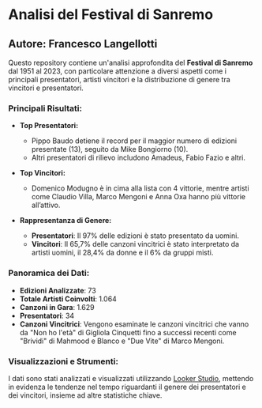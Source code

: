 # Analisi del Festival di Sanremo

## Autore: Francesco Langellotti

Questo repository contiene un'analisi approfondita del **Festival di Sanremo** dal 1951 al 2023, con particolare attenzione a diversi aspetti come i principali presentatori, artisti vincitori e la distribuzione di genere tra vincitori e presentatori.

### Principali Risultati:

- **Top Presentatori:**
  - Pippo Baudo detiene il record per il maggior numero di edizioni presentate (13), seguito da Mike Bongiorno (10).
  - Altri presentatori di rilievo includono Amadeus, Fabio Fazio e altri.

- **Top Vincitori:**
  - Domenico Modugno è in cima alla lista con 4 vittorie, mentre artisti come Claudio Villa, Marco Mengoni e Anna Oxa hanno più vittorie all’attivo.
  
- **Rappresentanza di Genere:**
  - **Presentatori**: Il 97% delle edizioni è stato presentato da uomini.
  - **Vincitori**: Il 65,7% delle canzoni vincitrici è stato interpretato da artisti uomini, il 28,4% da donne e il 6% da gruppi misti.

### Panoramica dei Dati:

- **Edizioni Analizzate**: 73
- **Totale Artisti Coinvolti**: 1.064
- **Canzoni in Gara**: 1.629
- **Presentatori**: 34
- **Canzoni Vincitrici**: Vengono esaminate le canzoni vincitrici che vanno da "Non ho l'età" di Gigliola Cinquetti fino a successi recenti come "Brividi" di Mahmood e Blanco e "Due Vite" di Marco Mengoni.

### Visualizzazioni e Strumenti:

I dati sono stati analizzati e visualizzati utilizzando [Looker Studio](https://lookerstudio.google.com/reporting/ed89ae2d-312d-4e0b-ba42-37f205ab02bd), mettendo in evidenza le tendenze nel tempo riguardanti il genere dei presentatori e dei vincitori, insieme ad altre statistiche chiave.
